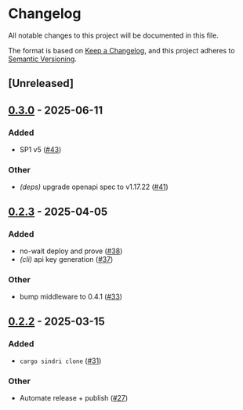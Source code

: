 # Changelog

All notable changes to this project will be documented in this file.

The format is based on [Keep a Changelog](https://keepachangelog.com/en/1.0.0/),
and this project adheres to [Semantic Versioning](https://semver.org/spec/v2.0.0.html).

## [Unreleased]

## [0.3.0](https://github.com/Sindri-Labs/sindri-rust/compare/sindri-v0.2.3...sindri-v0.3.0) - 2025-06-11

### Added

- SP1 v5 ([#43](https://github.com/Sindri-Labs/sindri-rust/pull/43))

### Other

- *(deps)* upgrade openapi spec to v1.17.22 ([#41](https://github.com/Sindri-Labs/sindri-rust/pull/41))

## [0.2.3](https://github.com/Sindri-Labs/sindri-rust/compare/sindri-v0.2.2...sindri-v0.2.3) - 2025-04-05

### Added

- no-wait deploy and prove ([#38](https://github.com/Sindri-Labs/sindri-rust/pull/38))
- *(cli)* api key generation ([#37](https://github.com/Sindri-Labs/sindri-rust/pull/37))

### Other

- bump middleware to 0.4.1 ([#33](https://github.com/Sindri-Labs/sindri-rust/pull/33))

## [0.2.2](https://github.com/Sindri-Labs/sindri-rust/compare/sindri-v0.2.1...sindri-v0.2.2) - 2025-03-15

### Added

- `cargo sindri clone` ([#31](https://github.com/Sindri-Labs/sindri-rust/pull/31))

### Other

- Automate release + publish ([#27](https://github.com/Sindri-Labs/sindri-rust/pull/27))
